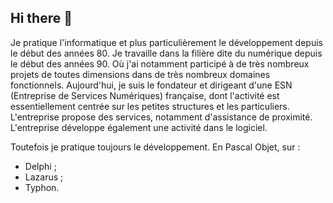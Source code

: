## Hi there 👋

<!--
**Libaud/Libaud** is a ✨ _special_ ✨ repository because its `README.md` (this file) appears on your GitHub profile.

Here are some ideas to get you started:

- 🔭 I’m currently working on ...
- 🌱 I’m currently learning ...
- 👯 I’m looking to collaborate on ...
- 🤔 I’m looking for help with ...
- 💬 Ask me about ...
- 📫 How to reach me: ...
- 😄 Pronouns: ...
- ⚡ Fun fact: ...
-->

Je pratique l'informatique et plus particulièrement le développement depuis le début des années 80.
Je travaille dans la filière dite du numérique depuis le début des années 90. Où j'ai notamment participé à de très nombreux projets de toutes dimensions dans de très nombreux domaines fonctionnels.
Aujourd'hui, je suis le fondateur et dirigeant d'une ESN (Entreprise de Services Numériques) française, dont l'activité est essentiellement centrée sur les petites structures et les particuliers. L'entreprise propose des services, notamment d'assistance de proximité. L'entreprise développe également une activité dans le logiciel.

Toutefois je pratique toujours le développement. En Pascal Objet, sur :
- Delphi ;
- Lazarus ;
- Typhon.
